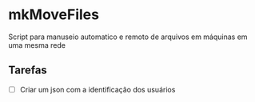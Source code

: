 # mkMoveFiles
Script para manuseio automatico e remoto de arquivos em máquinas em uma mesma rede

## Tarefas
- [ ] Criar um json com a identificação dos usuários
